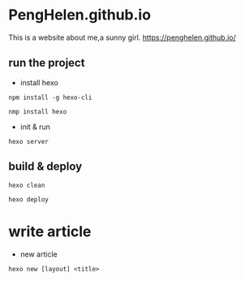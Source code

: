 # PengHelen.github.io
This is a website about me,a sunny girl.
https://penghelen.github.io/

## run the project

+ install hexo 

`npm install -g hexo-cli`

`nmp install hexo`

+ init & run 

`hexo server`

## build & deploy

`hexo clean`

`hexo deploy`

# write article

+ new article

`hexo new [layout] <title>`

